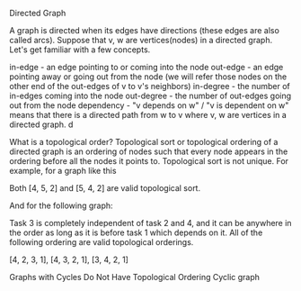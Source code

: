 Directed Graph

A graph is directed when its edges have directions (these edges are also called arcs). Suppose that v, w are vertices(nodes) in a directed graph. Let's get familiar with a few concepts.

in-edge - an edge pointing to or coming into the node
out-edge - an edge pointing away or going out from the node (we will refer those nodes on the other end of the out-edges of v to v's neighbors)
in-degree - the number of in-edges coming into the node
out-degree - the number of out-edges going out from the node
dependency - "v depends on w" / "v is dependent on w" means that there is a directed path from w to v where v, w are vertices in a directed graph. d

What is a topological order?
Topological sort or topological ordering of a directed graph is an ordering of nodes such that every node appears in the ordering before all the nodes it points to. Topological sort is not unique. For example, for a graph like this

Both [4, 5, 2] and [5, 4, 2] are valid topological sort.

And for the following graph:

Task 3 is completely independent of task 2 and 4, and it can be anywhere in the order as long as it is before task 1 which depends on it. All of the following ordering are valid topological orderings.

[4, 2, 3, 1], [4, 3, 2, 1], [3, 4, 2, 1]

Graphs with Cycles Do Not Have Topological Ordering
Cyclic graph
